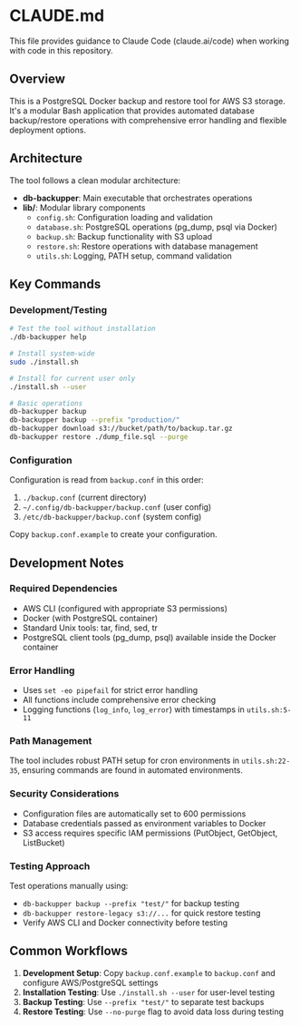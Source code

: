 # CLAUDE.md

This file provides guidance to Claude Code (claude.ai/code) when working with code in this repository.

## Overview

This is a PostgreSQL Docker backup and restore tool for AWS S3 storage. It's a modular Bash application that provides automated database backup/restore operations with comprehensive error handling and flexible deployment options.

## Architecture

The tool follows a clean modular architecture:

- **db-backupper**: Main executable that orchestrates operations
- **lib/**: Modular library components
  - `config.sh`: Configuration loading and validation
  - `database.sh`: PostgreSQL operations (pg_dump, psql via Docker)
  - `backup.sh`: Backup functionality with S3 upload
  - `restore.sh`: Restore operations with database management
  - `utils.sh`: Logging, PATH setup, command validation

## Key Commands

### Development/Testing
```bash
# Test the tool without installation
./db-backupper help

# Install system-wide
sudo ./install.sh

# Install for current user only  
./install.sh --user

# Basic operations
db-backupper backup
db-backupper backup --prefix "production/"
db-backupper download s3://bucket/path/to/backup.tar.gz
db-backupper restore ./dump_file.sql --purge
```

### Configuration
Configuration is read from `backup.conf` in this order:
1. `./backup.conf` (current directory)
2. `~/.config/db-backupper/backup.conf` (user config)  
3. `/etc/db-backupper/backup.conf` (system config)

Copy `backup.conf.example` to create your configuration.

## Development Notes

### Required Dependencies
- AWS CLI (configured with appropriate S3 permissions)
- Docker (with PostgreSQL container)
- Standard Unix tools: tar, find, sed, tr
- PostgreSQL client tools (pg_dump, psql) available inside the Docker container

### Error Handling
- Uses `set -eo pipefail` for strict error handling
- All functions include comprehensive error checking
- Logging functions (`log_info`, `log_error`) with timestamps in `utils.sh:5-11`

### Path Management
The tool includes robust PATH setup for cron environments in `utils.sh:22-35`, ensuring commands are found in automated environments.

### Security Considerations
- Configuration files are automatically set to 600 permissions
- Database credentials passed as environment variables to Docker
- S3 access requires specific IAM permissions (PutObject, GetObject, ListBucket)

### Testing Approach
Test operations manually using:
- `db-backupper backup --prefix "test/"` for backup testing
- `db-backupper restore-legacy s3://...` for quick restore testing
- Verify AWS CLI and Docker connectivity before testing

## Common Workflows

1. **Development Setup**: Copy `backup.conf.example` to `backup.conf` and configure AWS/PostgreSQL settings
2. **Installation Testing**: Use `./install.sh --user` for user-level testing
3. **Backup Testing**: Use `--prefix "test/"` to separate test backups
4. **Restore Testing**: Use `--no-purge` flag to avoid data loss during testing